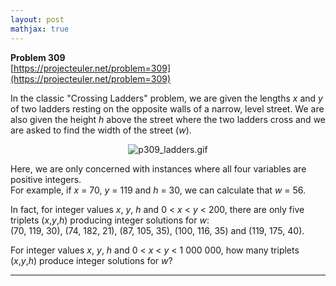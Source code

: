```yaml
---
layout: post
mathjax: true
---
```

**Problem 309**  
[https://projecteuler.net/problem=309](https://projecteuler.net/problem=309)

<p>In the classic "Crossing Ladders" problem, we are given the lengths <var>x</var> and <var>y</var> of two ladders resting on the opposite walls of a narrow, level street. We are also given the height <var>h</var> above the street where the two ladders cross and we are asked to find the width of the street (<var>w</var>).</p>

<div align="center"><img src="project/images/p309_ladders.gif" class="dark_img" alt="p309_ladders.gif" /></div>

<p>Here, we are only concerned with instances where all four variables are positive integers.<br />
For example, if <var>x</var> = 70, <var>y</var> = 119 and <var>h</var> = 30, we can calculate that <var>w</var> = 56.</p>

<p>In fact, for integer values <var>x</var>, <var>y</var>, <var>h</var> and 0 &lt; <var>x</var> &lt; <var>y</var> &lt; 200, there are only five triplets (<var>x</var>,<var>y</var>,<var>h</var>) producing integer solutions for <var>w</var>:<br />
(70, 119, 30), (74, 182, 21), (87, 105, 35), (100, 116, 35) and (119, 175, 40).</p>

<p>For integer values <var>x</var>, <var>y</var>, <var>h</var> and 0 &lt; <var>x</var> &lt; <var>y</var> &lt; 1 000 000, how many triplets (<var>x</var>,<var>y</var>,<var>h</var>) produce integer solutions for <var>w</var>?</p>

---
